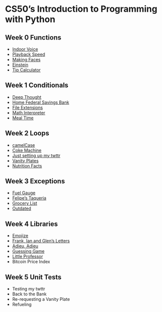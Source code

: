 # CS50’s Introduction to Programming with Python

## Week 0 Functions

- [Indoor Voice](indoor)
- [Playback Speed](playback)
- [Making Faces](faces)
- [Einstein](einstein)
- [Tip Calculator](tip)

## Week 1 Conditionals

- [Deep Thought](deep)
- [Home Federal Savings Bank](bank)
- [File Extensions](extensions)
- [Math Interpreter](interpreter)
- [Meal Time](meal)

## Week 2 Loops

- [camelCase](camel)
- [Coke Machine](coke)
- [Just setting up my twttr](twttr)
- [Vanity Plates](plates)
- [Nutrition Facts](nutrition)

## Week 3 Exceptions

- [Fuel Gauge](fuel)
- [Felipe’s Taqueria](taqueria)
- [Grocery List](grocery)
- [Outdated](outdated)

## Week 4 Libraries

- [Emojize](emojize)
- [Frank, Ian and Glen’s Letters](figlet)
- [Adieu, Adieu](adieu)
- [Guessing Game](game)
- [Little Professor]()
- Bitcoin Price Index

## Week 5 Unit Tests

- Testing my twttr
- Back to the Bank
- Re-requesting a Vanity Plate
- Refueling
